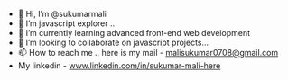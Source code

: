 - 👋 Hi, I’m @sukumarmali
- 👀 I’m javascript explorer ..
- 🌱 I’m currently learning advanced front-end web development
- 💞️ I’m looking to collaborate on javascript projects...
- 📫 How to reach me .. here is my mail - malisukumar0708@gmail.com 
- My linkedin - www.linkedin.com/in/sukumar-mali-here

<!---
sukumarmali/sukumarmali is a ✨ special ✨ repository because its `README.md` (this file) appears on your GitHub profile.
You can click the Preview link to take a look at your changes.
--->

